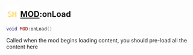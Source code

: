 ## <img src="../../.gitbook/assets/shared.png" width="32" height="32" /> [MOD](../mod/README.md):onLoad

```lua
void MOD:onLoad()
```

Called when the mod begins loading content, you should pre-load all the content here
